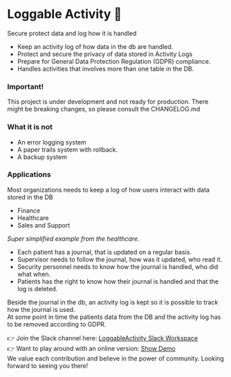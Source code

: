 # Loggable Activity 🌟
Secure protect data and log how it is handled
- Keep an activity log of how data in the db are handled.
- Protect and secure the privacy of data stored in Activity Logs
- Prepare for General Data Protection Regulation (GDPR) compliance.
- Handles activities that involves more than one table in the DB.

### Important!
This project is under development and not ready for production. There might be breaking changes, so please consult the CHANGELOG.md
### What it is not
- An error logging system
- A paper trails system with rollback.
- A backup system

### Applications
Most organizations needs to keep a log of how users interact with data stored in the DB
- Finance
- Healthcare
- Sales and Support

*Super simplified example from the healthcare.*
- Each patient has a journal, that is updated on a regular basis.
- Supervisor needs to follow the journal, how was it updated, who read it.
- Security personnel needs to know how the journal is handled, who did what when.
- Patients has the right to know how their journal is handled and that the log is deleted.

Beside the journal in the db, an activity log is kept so it is possible to track how the journal is used.<br/>
At some point in time the patients data from the DB and the activity log has to be removed according to GDPR.<br/>


👉 Join the Slack channel here: [LoggableActivity Slack Workspace](https://join.slack.com/t/loggableactivity/shared_invite/zt-2a3tvgv37-mGwjHJTrBXBH2srXFRRSXQ)
<br/>
👉 Want to play around with an online version: [Show Demo](https://loggableactivity-efe7b931c886.herokuapp.com/)
<br/>
We value each contribution and believe in the power of community. Looking forward to seeing you there!


